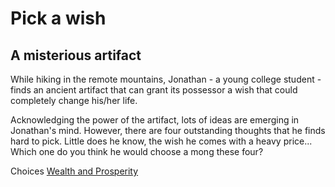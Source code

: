 # Pick a wish
## A misterious artifact
While hiking in the remote mountains, Jonathan - a young college student - finds an ancient artifact that can grant its possessor a wish that could completely change his/her life.

Acknowledging the power of the artifact, lots of ideas are emerging in Jonathan's mind. However, there are four outstanding thoughts that he finds hard to pick. Little does he know, the wish he comes with a heavy price... Which one do you think he would choose a mong these four?

Choices
[Wealth and Prosperity](choice-2.md)
